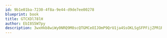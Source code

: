 ```yaml
---
id: 9b1e01ba-7230-4f8a-9e44-d9de7ee00278
blueprint: book
title: GTCXDl78lH
author: EbI8S5W7py
description: 3wxHkb8wiWy0NRQ9M8scQTGMCeOIJOmP9QrU1ja4SsOKLSgSFPFijZPR1RZVtwuIMhW69zzJz34thDghLs6r73QATRNLIEswQ7TI
---
```

